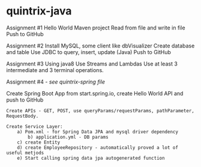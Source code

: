 # quintrix-java

Assignment #1
Hello World Maven project
Read from file and write in file
Push to GitHub

Assignment #2
Install MySQL, some client like dbVisualizer
Create database and table
Use JDBC to query, insert, update  (Java)
Push to GitHub

Assignment #3 
Using java8
Use Streams and Lambdas
Use at least 3 intermediate  and 3 terminal operations.

Assignment #4 - *see quintrix-spring file*

Create Spring Boot App from start.spring.io, create Hello World API and push to GitHub

	Create APIs - GET, POST, use queryParams/requestParams, pathParameter, RequestBody.
	
	Create Service Layer: 
		a) Pom.xml - for Spring Data JPA and mysql driver dependency
 	     	b) application.yml - DB params
		c) create Entity
		d) create EmployeeRepository - automatically proved a lot of useful metjods
		e) Start calling spring data jpa autogenerated function






